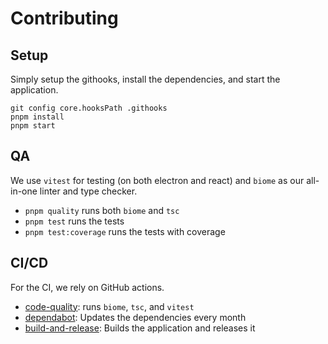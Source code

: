 # Contributing

## Setup

Simply setup the githooks, install the dependencies, and start the application.

```shell
git config core.hooksPath .githooks
pnpm install
pnpm start
```

## QA

We use `vitest` for testing (on both electron and react) and `biome` as our all-in-one linter and type checker.

- `pnpm quality` runs both `biome` and `tsc`
- `pnpm test` runs the tests
- `pnpm test:coverage` runs the tests with coverage

## CI/CD

For the CI, we rely on GitHub actions.

- [code-quality](.github/workflows/code-quality.yml): runs `biome`, `tsc`, and `vitest`
- [dependabot](.github/dependabot.yml): Updates the dependencies every month
- [build-and-release](.github/workflows/build-and-release.yml): Builds the application and releases it
